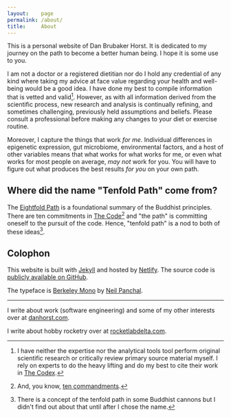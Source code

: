 ```yaml
---
layout:    page
permalink: /about/
title:     About
---
```


This is a personal website of Dan Brubaker Horst.
It is dedicated to my journey on the path to become a better human being.
I hope it is some use to you.

I am not a doctor or a registered dietitian nor do I hold any credential of any kind where taking my advice at face value regarding your health and well-being would be a good idea.
I have done my best to compile information that is vetted and valid[^1].
However, as with all information derived from the scientific process, new research and analysis is continually refining, and sometimes challenging, previously held assumptions and beliefs.
Please consult a professional before making any changes to your diet or exercise routine.

Moreover, I capture the things that work _for me_.
Individual differences in epigenetic expression, gut microbiome, environmental factors, and a host of other variables means that what works for what works for me, or even what works for most people on average, _may not_ work for you.
You will have to figure out what produces the best results _for you_ on your own path.

## Where did the name "Tenfold Path" come from?

The [Eightfold Path][1] is a foundational summary of the Buddhist principles.
There are ten commitments in [The Code](/code/)[^2] and "the path" is committing oneself to the pursuit of the code.
Hence, "tenfold path" is a nod to both of these ideas[^3].

## Colophon

This website is built with [Jekyll][2] and hosted by [Netlify][3].
The source code is [publicly available on GitHub][4].

The typeface is [Berkeley Mono][5] by [Neil Panchal][6].

* * *

I write about work (software engineering) and some of my other interests over at [danhorst.com][7].

I write about hobby rocketry over at [rocketlabdelta.com][8].

[^1]: I have neither the expertise nor the analytical tools tool perform original scientific research or critically review primary source material myself. I rely on experts to do the heavy lifting and do my best to cite their work in [The Codex](/codex/).
[^2]: And, you know, [ten commandments](https://en.wikipedia.org/wiki/Ten_Commandments).
[^3]: There is a concept of the tenfold path in some Buddhist cannons but I didn't find out about that until after I chose the name.

[1]: https://en.wikipedia.org/wiki/Noble_Eightfold_Path
[2]: http://jekyllrb.com
[3]: https://www.netlify.com
[4]: https://github.com/tenfoldpath/tenfoldpath.com
[5]: https://berkeleygraphics.com/typefaces/berkeley-mono/
[6]: https://neil.computer/
[7]: https://www.danhorst.com
[8]: https://rocketlabdelta.com

